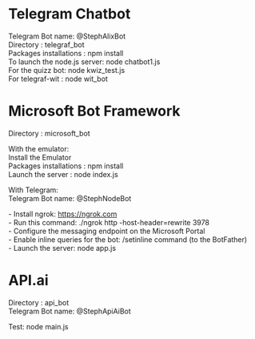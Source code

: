 # Telegram Chatbot

Telegram Bot name: \@StephAlixBot <br>
Directory : telegraf_bot <br>
Packages installations : npm install <br>
To launch the node.js server: node chatbot1.js <br>
For the quizz bot: node kwiz_test.js <br>
For telegraf-wit : node wit_bot <br>


# Microsoft Bot Framework

Directory : microsoft_bot <br>

With the emulator: <br>
Install the Emulator <br>
Packages installations : npm install <br>
Launch the server : node index.js <br>

With Telegram: <br>
Telegram Bot name: \@StephNodeBot <br>

\- Install ngrok: https://ngrok.com <br>
\- Run this command: ./ngrok http -host-header=rewrite 3978 <br>
\- Configure the messaging endpoint on the Microsoft Portal <br>
\- Enable inline queries for the bot: /setinline command (to the BotFather) <br>
\- Launch the server: node app.js <br>


# API.ai

Directory : api_bot <br>
Telegram Bot name: \@StephApiAiBot <br>

Test: node main.js <br>
